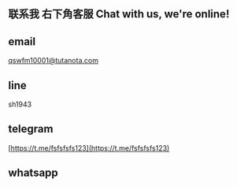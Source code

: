 ## 联系我 右下角客服  Chat with us, we're online!


<script src="//code.jivosite.com/widget/HRc5jxcFGw" async></script>


## email

qswfm10001@tutanota.com

## line

sh1943

## telegram

[https://t.me/fsfsfsfs123](https://t.me/fsfsfsfs123)

## whatsapp




